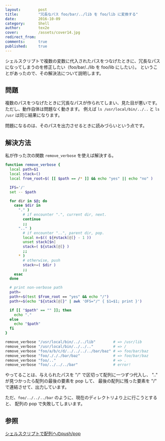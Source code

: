 ```yaml
---
layout:        post
title:         "冗長なパス foo/bar/../lib を foo/lib に変換する"
date:          2016-10-09
category:      Shell
author:        tex2e
cover:         /assets/cover14.jpg
redirect_from:
comments:      true
published:     true
---
```


シェルスクリプトで複数の変数に代入されたパスをつなげたときに、冗長なパスになってしまうのを修正したい（foo/bar/../lib を foo/lib にしたい）。
ということがあったので、その解決法について説明します。


問題
---------------

複数のパスをつなげたときに冗長なパスが作られてしまい、見た目が悪いです。
ただし、動作自体は問題なく動きます。
例えば `ls /usr/local/bin/../..` と `ls /usr` は同じ結果になります。

問題になるのは、そのパスを出力させるときに読みづらいという点です。


解決方法
---------------

私が作った次の関数 `remove_verbose` を使えば解決する。

```bash
function remove_verbose {
  local path=$1
  local stack=()
  local from_root=$( [[ $path == /* ]] && echo "yes" || echo "no" )

  IFS='/'
  set -- $path

  for dir in $@; do
    case $dir in
      "." )
        # if encounter ".", current dir, next.
        continue
        ;;
      ".." )
        # if encounter "..", parent dir, pop.
        local n=$(( ${#stack[@]} - 1 ))
        unset stack[$n]
        stack=( ${stack[@]} )
        ;;
      * )
        # otherwise, push
        stack+=( $dir )
        ;;
    esac
  done

  # print non-verbose path
  path=
  path+=$(test $from_root == "yes" && echo "/")
  path+=$(echo "${stack[@]}" | awk 'OFS="/" { $1=$1; print }')

  if [[ "$path" == "" ]]; then
    echo "."
  else
    echo "$path"
  fi
}

remove_verbose "/usr/local/bin/../../lib"        # => /usr/lib
remove_verbose "/usr/local/bin/../../.."         # => /
remove_verbose "foo/a/b/c/d/../../../../bar/baz" # => foo/bar/baz
remove_verbose "foo/./././bar/baz"               # => foo/bar/baz
remove_verbose "foo/.."                          # => .
remove_verbose "foo/../../../bar"                # error!
```

やってることは、与えられたパスを "/" で区切って配列に一つずつ代入し、
".." が見つかったら配列の最後の要素を pop して、
最後の配列に残った要素を "/" で連結させて、出力しています。

ただ、`foo/../../../bar` のように、現在のディレクトリより上に行こうとすると、
配列の pop で失敗してしまいます。


参照
---------------

[シェルスクリプトで配列へのpush/pop](http://lake-michigan.hatenablog.com/entry/20110419/1303207600)

